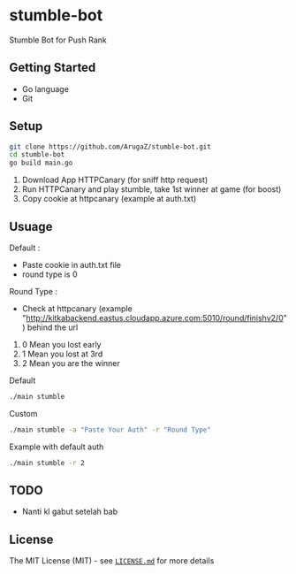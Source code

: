 # stumble-bot
Stumble Bot for Push Rank

## Getting Started

- Go language
- Git

## Setup

```bash
git clone https://github.com/ArugaZ/stumble-bot.git
cd stumble-bot
go build main.go
```
1. Download App HTTPCanary (for sniff http request)
2. Run HTTPCanary and play stumble, take 1st winner at game (for boost)
3. Copy cookie at httpcanary (example at auth.txt)
## Usuage
Default :
- Paste cookie in auth.txt file
- round type is 0

Round Type :
- Check at httpcanary (example "http://kitkabackend.eastus.cloudapp.azure.com:5010/round/finishv2/0") behind the url
1. 0 Mean you lost early
2. 1 Mean you lost at 3rd
3. 2 Mean you are the winner 

Default

```bash
./main stumble
```
Custom
```bash
./main stumble -a "Paste Your Auth" -r "Round Type"
```
Example with default auth
```bash
./main stumble -r 2
```

## TODO
- Nanti kl gabut setelah bab

## License

The MIT License (MIT) - see [`LICENSE.md`](https://github.com/fatih/color/blob/master/LICENSE.md) for more details
